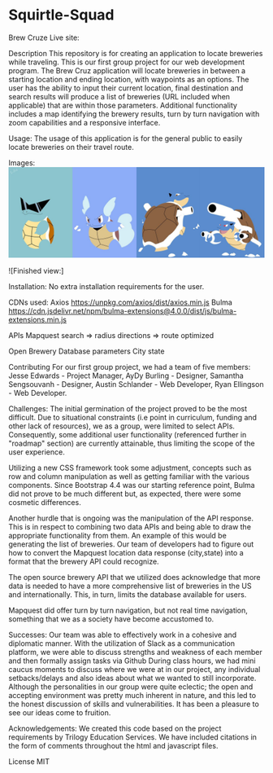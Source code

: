# Squirtle-Squad

Brew Cruze
Live site:
 
Description
This repository is for creating an application to locate breweries while traveling. This is our first group project for our web development program. The Brew Cruz application will locate breweries in between a starting location and ending location, with waypoints as an options. The user has the ability to input their current location, final destination and search results will produce a list of breweries (URL included when applicable) that are within those parameters. Additional functionality includes a map identifying the brewery results, turn by turn navigation with zoom capabilities and a responsive interface.
 
Usage:
The usage of this application is for the general public to easily locate breweries on their travel route.
 
 
Images:
![Starting layout concept:](assets\pics\104499.jpg)
 
 
 
![Finished view:]
 
 
 
 
Installation:
No extra installation requirements for the user.
 
CDNs used:
Axios 
https://unpkg.com/axios/dist/axios.min.js
Bulma 
https://cdn.jsdelivr.net/npm/bulma-extensions@4.0.0/dist/js/bulma-extensions.min.js
 
APIs
Mapquest
search => radius
directions => route optimized
 
Open Brewery Database parameters
City
state
 
        
Contributing
For our first group project, we had a team of five members: Jesse Edwards - Project Manager, AyDy Burling - Designer, Samantha Sengsouvanh - Designer, Austin Schlander - Web Developer, Ryan Ellingson - Web Developer.
 
Challenges:
The initial germination of the project proved to be the most difficult. Due to situational constraints (i.e point in curriculum, funding and other lack of resources), we as a group, were limited to select APIs. Consequently, some additional user functionality (referenced further in "roadmap" section) are currently attainable, thus limiting the scope of the user experience.
 
Utilizing a new CSS framework took some adjustment, concepts such as row and column manipulation as well as getting familiar with the various components. Since Bootstrap 4.4 was our starting reference point, Bulma did not prove to be much different but, as expected, there were some cosmetic differences.
 
Another hurdle that is ongoing was the manipulation of the API response. This is in respect to combining two data APIs and being able to draw the appropriate functionality from them. An example of this would be generating the list of breweries. Our team of developers had to figure out how to convert the Mapquest location data response (city,state) into a format that the brewery API could recognize.
 
The open source brewery API that we utilized does acknowledge that more data is needed to have a more comprehensive list of breweries in the US and internationally. This, in turn, limits the database available for users. 
 
Mapquest did offer turn by turn navigation, but not real time navigation, something that we as a society have become accustomed to. 
 
 
Successes:
Our team was able to effectively work in a cohesive and diplomatic manner. With the utilization of Slack as a communication platform, we were able to discuss strengths and weakness of each member and then formally assign tasks via Github During class hours, we had mini caucus moments to discuss where we were at in our project, any individual setbacks/delays and also ideas about what we wanted to still incorporate. Although the personalities in our group were quite eclectic; the open and accepting environment was pretty much inherent in nature, and this led to the honest discussion of skills and vulnerabilities. It has been a pleasure to see our ideas come to fruition.
 
Acknowledgements:
We created this code based on the project requirements by Trilogy Education Services. We have included citations in the form of comments throughout the html and javascript files.
 
License
MIT
 
 

